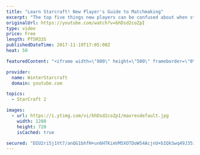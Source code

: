 ```yaml
---
title: "Learn Starcraft! New Player's Guide to Matchmaking"
excerpt: "The top five things new players can be confused about when starting off playing Starcraft 2!"
originalUrl: https://youtube.com/watch?v=bhDsd2coZpI
type: video
price: Free
length: PT5M33S
publishedDateTime: 2017-11-19T17:05:00Z
heat: 50

featuredContent: "<iframe width=\"800\" height=\"500\" frameborder=\"0\" src=\"https://www.youtube.com/embed/bhDsd2coZpI\" allow=\"accelerometer; autoplay; encrypted-media; gyroscope; picture-in-picture\" allowfullscreen></iframe>"

provider:
  name: WinterStarcraft
  domain: youtube.com

topics:
  - StarCraft 2

images:
  - url: https://i.ytimg.com/vi/bhDsd2coZpI/maxresdefault.jpg
    width: 1280
    height: 720
    isCached: true

secured: "DIU2ri5j1Vt7/anQG1bhfH+un6HTKimVM5XOTDoW54AcjnU+bIQkSwq49J35iTN0o5qM0Ajy0x9FhFlsTCOzZXZTZWco6D8/bTMw0jX94oF64hzphd0He0qLD3H4ibYyr0bPBpOAN2qxQEuaeJsraS1adHNwjm8wx5p/yaP2Psmk5MeNbtI1J0WZ9t8ONxyGajx1Uucj32j0Aam1CWsgyk51eyM2klJDZKBuWcO50Pd+FSROlc1lIaivdAMvyfWWFJGeVXSnbKSMfIXkZqZpoBZmFkuw049M3ZUPQdvgC3rgV+pZiCNt60YX9TlHRGLxyBBbTGHfqnecofNeNdkkdM+6W6U5LnzfK9wW3AS3S0zpab8NsxbcwMHQPpmFQtRJswdRkFWYwPbYZPO9EFhk9n16/T25POQw5aqIEgS/NoY=;G7jzTeyBcWOkI4rlar18LQ=="
---
```


